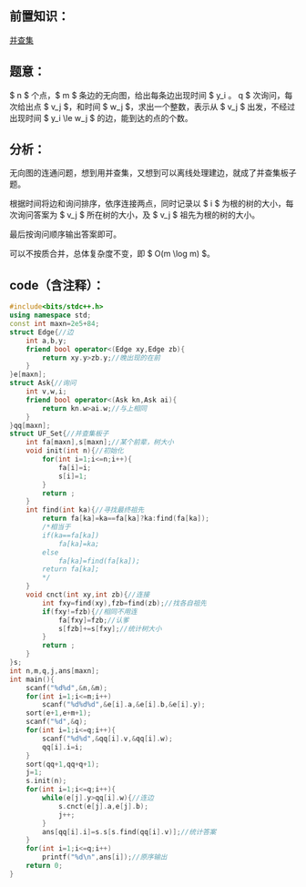 ## 前置知识：
[并查集](https://www.baidu.com/s?ie=utf-8&f=8&rsv_bp=1&tn=baidu&wd=%E5%B9%B6%E6%9F%A5%E9%9B%86)
## 题意：
$ n $ 个点，$ m $ 条边的无向图，给出每条边出现时间 $ y_i $。$ q $ 次询问，每次给出点 $ v_j $，和时间 $ w_j $，求出一个整数，表示从 $ v_j $ 出发，不经过出现时间 $ y_i \le w_j $ 的边，能到达的点的个数。
## 分析：
无向图的连通问题，想到用并查集，又想到可以离线处理建边，就成了并查集板子题。

根据时间将边和询问排序，依序连接两点，同时记录以 $ i $ 为根的树的大小，每次询问答案为 $ v_j $ 所在树的大小，及 $ v_j $ 祖先为根的树的大小。

最后按询问顺序输出答案即可。

可以不按质合并，总体复杂度不变，即 $ O(m \log m) $。
## code（含注释）：
```cpp
#include<bits/stdc++.h>
using namespace std;
const int maxn=2e5+84;
struct Edge{//边
    int a,b,y;
    friend bool operator<(Edge xy,Edge zb){
        return xy.y>zb.y;//晚出现的在前
    }
}e[maxn];
struct Ask{//询问
    int v,w,i;
    friend bool operator<(Ask kn,Ask ai){
        return kn.w>ai.w;//与上相同
    }
}qq[maxn];
struct UF_Set{//并查集板子
    int fa[maxn],s[maxn];//某个前辈，树大小
    void init(int n){//初始化
        for(int i=1;i<=n;i++){
            fa[i]=i;
            s[i]=1;
        }
        return ;
    }
    int find(int ka){//寻找最终祖先
        return fa[ka]=ka==fa[ka]?ka:find(fa[ka]);
        /*相当于
        if(ka==fa[ka])
        	fa[ka]=ka;
        else
        	fa[ka]=find(fa[ka]);
        return fa[ka];
        */
    }
    void cnct(int xy,int zb){//连接
        int fxy=find(xy),fzb=find(zb);//找各自祖先
        if(fxy!=fzb){//相同不用连
            fa[fxy]=fzb;//认爹
            s[fzb]+=s[fxy];//统计树大小
        }
        return ;
    }
}s;
int n,m,q,j,ans[maxn];
int main(){
    scanf("%d%d",&n,&m);
    for(int i=1;i<=m;i++)
        scanf("%d%d%d",&e[i].a,&e[i].b,&e[i].y);
    sort(e+1,e+m+1);
    scanf("%d",&q);
    for(int i=1;i<=q;i++){
        scanf("%d%d",&qq[i].v,&qq[i].w);
        qq[i].i=i;
    }
    sort(qq+1,qq+q+1);
    j=1;
    s.init(n);
    for(int i=1;i<=q;i++){
        while(e[j].y>qq[i].w){//连边
            s.cnct(e[j].a,e[j].b);
            j++;
        }
        ans[qq[i].i]=s.s[s.find(qq[i].v)];//统计答案
    }
    for(int i=1;i<=q;i++)
        printf("%d\n",ans[i]);//原序输出
    return 0;
}
```
